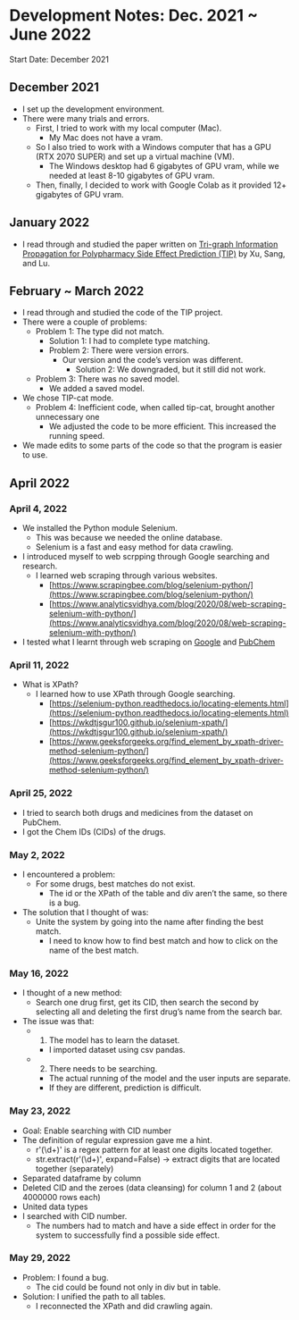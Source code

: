 # Development Notes: Dec. 2021 ~ June 2022

Start Date: December 2021

## December 2021 
* I set up the development environment. 
* There were many trials and errors. 
  * First, I tried to work with my local computer (Mac). 
    * My Mac does not have a vram. 
  * So I also tried to work with a Windows computer that has a GPU (RTX 2070 SUPER) and set up a virtual machine (VM). 
    * The Windows desktop had 6 gigabytes of GPU vram, while we needed at least 8-10 gigabytes of GPU vram. 
  * Then, finally, I decided to work with Google Colab as it provided 12+ gigabytes of GPU vram.


## January 2022
* I read through and studied the paper written on [Tri-graph Information Propagation for Polypharmacy Side Effect Prediction (TIP)](https://grlearning.github.io/papers/94.pdf) by Xu, Sang, and Lu. 

## February ~ March 2022
* I read through and studied the code of the TIP project. 
* There were a couple of problems: 
  * Problem 1: The type did not match. 
    * Solution 1: I had to complete type matching. 
    * Problem 2: There were version errors. 
      * Our version and the code’s version was different. 
        * Solution 2: We downgraded, but it still did not work. 
  * Problem 3: There was no saved model. 
    * We added a saved model. 
* We chose TIP-cat mode. 
  * Problem 4: Inefficient code, when called tip-cat, brought another unnecessary one
    * We adjusted the code to be more efficient. This increased the running speed. 
* We made edits to some parts of the code so that the program is easier to use. 

## April 2022

### April 4, 2022
* We installed the Python module Selenium. 
  * This was because we needed the online database. 
  * Selenium is a fast and easy method for data crawling. 
* I introduced myself to web scrpping through Google searching and research. 
  * I learned web scraping through various websites. 
    * [https://www.scrapingbee.com/blog/selenium-python/](https://www.scrapingbee.com/blog/selenium-python/)
    * [https://www.analyticsvidhya.com/blog/2020/08/web-scraping-selenium-with-python/](https://www.analyticsvidhya.com/blog/2020/08/web-scraping-selenium-with-python/)
* I tested what I learnt through web scraping on [Google](www.google.com) and [PubChem](https://pubchem.ncbi.nlm.nih.gov/)

### April 11, 2022
* What is XPath? 
  * I learned how to use XPath through Google searching. 
    * [https://selenium-python.readthedocs.io/locating-elements.html](https://selenium-python.readthedocs.io/locating-elements.html)
    * [https://wkdtjsgur100.github.io/selenium-xpath/](https://wkdtjsgur100.github.io/selenium-xpath/)
    * [https://www.geeksforgeeks.org/find_element_by_xpath-driver-method-selenium-python/](https://www.geeksforgeeks.org/find_element_by_xpath-driver-method-selenium-python/)

### April 25, 2022
* I tried to search both drugs and medicines from the dataset on PubChem. 
* I got the Chem IDs (CIDs) of the drugs. 

### May 2, 2022
* I encountered a problem: 
  * For some drugs, best matches do not exist. 
    * The id or the XPath of the table and div aren’t the same, so there is a bug. 
* The solution that I thought of was: 
  * Unite the system by going into the name after finding the best match. 
    * I need to know how to find best match and how to click on the name of the best match. 

### May 16, 2022
* I thought of a new method: 
  * Search one drug first, get its CID, then search the second by selecting all and deleting the first drug’s name from the search bar. 
* The issue was that: 
  * 1. The model has to learn the dataset. 
    * I imported dataset using csv pandas. 
  * 2. There needs to be searching. 
    * The actual running of the model and the user inputs are separate. 
    * If they are different, prediction is difficult. 

### May 23, 2022
* Goal: Enable searching with CID number
* The definition of regular expression gave me a hint. 
  * r'(\d+)' is a regex pattern for at least one digits located together. 
  * str.extract(r'(\d+)', expand=False) → extract digits that are located together (separately)
* Separated dataframe by column
* Deleted CID and the zeroes (data cleansing) for column 1 and 2 (about 4000000 rows each)
* United data types
* I searched with CID number. 
  * The numbers had to match and have a side effect in order for the system to successfully find a possible side effect. 

### May 29, 2022
* Problem: I found a bug. 
  * The cid could be found not only in div but in table. 
* Solution: I unified the path to all tables. 
  * I reconnected the XPath and did crawling again. 
